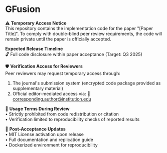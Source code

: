 # GFusion

⚠️ **Temporary Access Notice**  
This repository contains the implementation code for the paper "[Paper Title]". To comply with double-blind peer review requirements, the code will remain private until the paper is officially accepted. 

**Expected Release Timeline**  
🔓 Full code disclosure within paper acceptance (Target: Q3 2025)  

🛡️ **Verification Access for Reviewers**  
Peer reviewers may request temporary access through:  
1. The journal's submission system (encrypted code package provided as supplementary material)  
2. Official editor-mediated access via: 📧 corresponding.author@institution.edu  

📜 **Usage Terms During Review**  
• Strictly prohibited from code redistribution or citation  
• Verification limited to reproducibility checks of reported results  

📄 **Post-Acceptance Updates**  
• MIT License activation upon release  
• Full documentation and replication guide  
• Dockerized environment for reproducibility  
